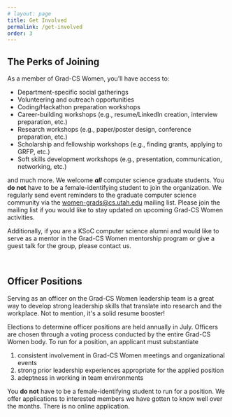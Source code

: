 ```yaml
---
# layout: page
title: Get Involved
permalink: /get-involved
order: 3
---
```


## The Perks of Joining
As a member of Grad-CS Women, you’ll have access to:
- Department-specific social gatherings
- Volunteering and outreach opportunities
- Coding/Hackathon preparation workshops
- Career-building workshops (e.g., resume/LinkedIn creation, interview preparation, etc.)
- Research workshops (e.g., paper/poster design, conference preparation, etc.)
- Scholarship and fellowship workshops (e.g., finding grants, applying to GRFP, etc.)
- Soft skills development workshops (e.g., presentation, communication, networking, etc.)

and much more. We welcome ***all*** computer science graduate students. You **do not** have to be a female-identifying student to join the organization. We regularly send event reminders to the graduate computer science community via the <span style="color: orange;">women-grads@cs.utah.edu</span> mailing list. Please join the mailing list if you would like to stay updated on upcoming Grad-CS Women activities. 

Additionally, if you are a KSoC computer science alumni and would like to serve as a mentor in the Grad-CS Women mentorship program or give a guest talk for the group, please contact us.

<br />

## Officer Positions 
Serving as an officer on the Grad-CS Women leadership team is a great way to develop strong leadership skills that translate into research and the workplace. Not to mention, it's a solid resume booster! 

Elections to determine officer positions are held annually in July. Officers are chosen through a voting process conducted by the entire Grad-CS Women body. To run for a position, an applicant must substantiate

1. consistent involvement in Grad-CS Women meetings and organizational events
2. strong prior leadership experiences appropriate for the applied position
3. adeptness in working in team environments

You **do not** have to be a female-identifying student to run for a position. We offer applications to interested members we have gotten to know well over the months. There is no online application. 

